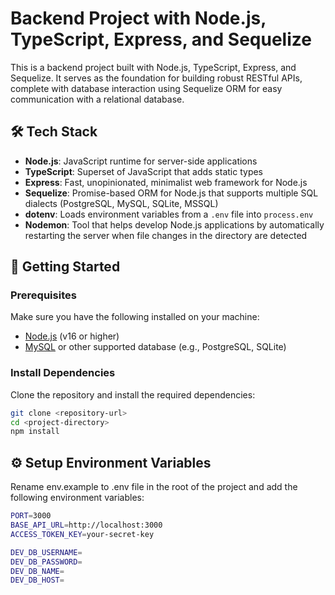 # Backend Project with Node.js, TypeScript, Express, and Sequelize

This is a backend project built with Node.js, TypeScript, Express, and Sequelize. It serves as the foundation for building robust RESTful APIs, complete with database interaction using Sequelize ORM for easy communication with a relational database.

## 🛠️ Tech Stack

- **Node.js**: JavaScript runtime for server-side applications
- **TypeScript**: Superset of JavaScript that adds static types
- **Express**: Fast, unopinionated, minimalist web framework for Node.js
- **Sequelize**: Promise-based ORM for Node.js that supports multiple SQL dialects (PostgreSQL, MySQL, SQLite, MSSQL)
- **dotenv**: Loads environment variables from a `.env` file into `process.env`
- **Nodemon**: Tool that helps develop Node.js applications by automatically restarting the server when file changes in the directory are detected

## 🚀 Getting Started

### Prerequisites

Make sure you have the following installed on your machine:

- [Node.js](https://nodejs.org/) (v16 or higher)
- [MySQL](https://www.mysql.com/) or other supported database (e.g., PostgreSQL, SQLite)

### Install Dependencies

Clone the repository and install the required dependencies:

```bash
git clone <repository-url>
cd <project-directory>
npm install
```

## ⚙️ Setup Environment Variables
Rename env.example to .env file in the root of the project and add the following environment variables:
```bash
PORT=3000
BASE_API_URL=http://localhost:3000
ACCESS_TOKEN_KEY=your-secret-key

DEV_DB_USERNAME=
DEV_DB_PASSWORD=
DEV_DB_NAME=
DEV_DB_HOST=
```
